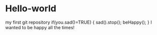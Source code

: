 # Hello-world
my first git repository
if(you.sad()=TRUE)
{
sad().stop();
beHappy();
}
I wanted to be happy all the times!
